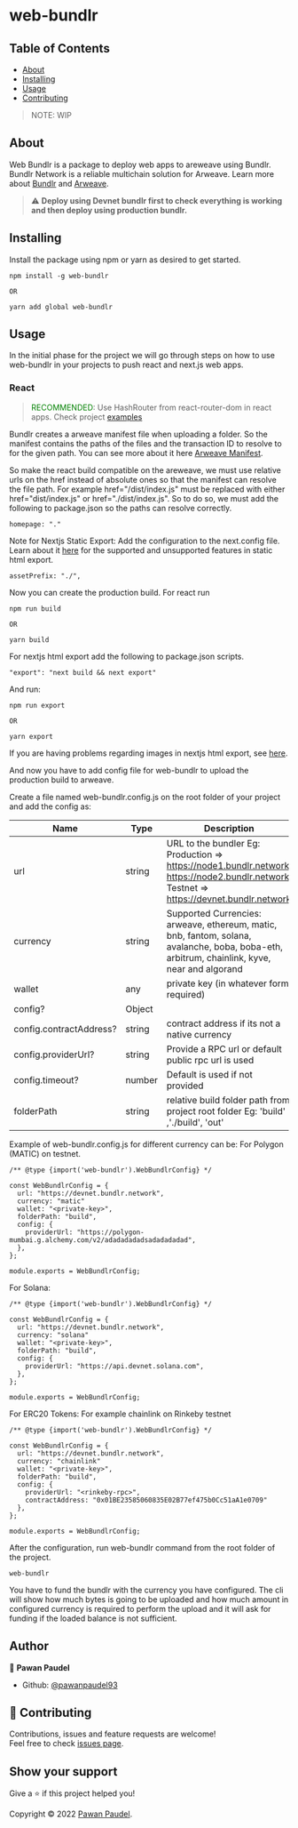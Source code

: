 # web-bundlr

## Table of Contents

- [About](#about)
- [Installing](#installing)
- [Usage](#usage)
- [Contributing](#contributing)

> NOTE: WIP

## About <a name = "about"></a>

Web Bundlr is a package to deploy web apps to areweave using Bundlr. Bundlr Network is a reliable multichain solution for Arweave.
Learn more about [Bundlr](https://bundlr.network/) and [Arweave](https://www.arweave.org/).

> :warning: **Deploy using Devnet bundlr first to check everything is working and then deploy using production bundlr.**


## Installing <a name = "installing"></a>

Install the package using npm or yarn as desired to get started.
```
npm install -g web-bundlr

OR

yarn add global web-bundlr
```

## Usage <a name = "usage"></a>

In the initial phase for the project we will go through steps on how to use web-bundlr in your projects to push react and next.js web apps.

### React
> <span style='color: green;'>RECOMMENDED</span>: Use HashRouter from react-router-dom in react apps. Check project [examples](https://github.com/pawanpaudel93/web-bundlr/tree/main/examples)

Bundlr creates a arweave manifest file when uploading a folder. So the manifest contains the paths of the files and the transaction ID to resolve to for the given path. You can see more about it here [Arweave Manifest](https://github.com/ArweaveTeam/arweave/blob/master/doc/path-manifest-schema.md).

So make the react build compatible on the areweave, we must use relative urls on the href instead of absolute ones so that the manifest can resolve the file path. For example href="/dist/index.js" must be replaced with either href="dist/index.js" or href="./dist/index.js". So to do so, we must add the following to package.json so the paths can resolve correctly.
```
homepage: "."
```

Note for Nextjs Static Export: Add the configuration to the next.config file.
Learn about it [here](https://nextjs.org/docs/advanced-features/static-html-export) for the supported and unsupported features in static html export.
```
assetPrefix: "./",
```

Now you can create the production build. For react run
```
npm run build

OR

yarn build
```
For nextjs html export add the following to package.json scripts.
```
"export": "next build && next export"
```
And run: 
```
npm run export

OR

yarn export
```
If you are having problems regarding images in nextjs html export, see [here](https://stackoverflow.com/questions/65487914/error-image-optimization-using-next-js-default-loader-is-not-compatible-with-n).

And now you have to add config file for web-bundlr to upload the production build to arweave.

Create a file named web-bundlr.config.js on the root folder of your project and add the config as:

|  Name | Type   | Description   |
| ------------ | ------------ | ------------ |
|  url | string  |  URL to the bundler Eg: Production => https://node1.bundlr.network, https://node2.bundlr.network Testnet => https://devnet.bundlr.network |
|   currency	| string  |  Supported Currencies: arweave, ethereum, matic, bnb, fantom, solana, avalanche, boba, boba-eth, arbitrum, chainlink, kyve, near and algorand |
|  wallet |  any |  private key (in whatever form required)|
| config?  |  Object |   |
| config.contractAddress?	  |  string |  contract address if its not a native currency |
|  config.providerUrl?	 | string  |  Provide a RPC url or default public rpc url is used |
|config.timeout?	| number	| Default is used if not provided	|
|folderPath	|	string	|	relative build folder path from project root folder Eg: 'build' ,'./build', 'out'	|

Example of web-bundlr.config.js for different currency can be:
For Polygon (MATIC) on testnet.

```
/** @type {import('web-bundlr').WebBundlrConfig} */

const WebBundlrConfig = {
  url: "https://devnet.bundlr.network",
  currency: "matic"
  wallet: "<private-key>",
  folderPath: "build",
  config: {
    providerUrl: "https://polygon-mumbai.g.alchemy.com/v2/adadadadadsadadadadad",
  },
};

module.exports = WebBundlrConfig;
```

For Solana:

```
/** @type {import('web-bundlr').WebBundlrConfig} */

const WebBundlrConfig = {
  url: "https://devnet.bundlr.network",
  currency: "solana"
  wallet: "<private-key>",
  folderPath: "build",
  config: {
    providerUrl: "https://api.devnet.solana.com",
  },
};

module.exports = WebBundlrConfig;
```

For ERC20 Tokens: For example chainlink on Rinkeby testnet
```
/** @type {import('web-bundlr').WebBundlrConfig} */

const WebBundlrConfig = {
  url: "https://devnet.bundlr.network",
  currency: "chainlink"
  wallet: "<private-key>",
  folderPath: "build",
  config: {
    providerUrl: "<rinkeby-rpc>",
	contractAddress: "0x01BE23585060835E02B77ef475b0Cc51aA1e0709"
  },
};

module.exports = WebBundlrConfig;
```

After the configuration, run web-bundlr command from the root folder of the project.

```
web-bundlr
```
You have to fund the bundlr with the currency you have configured. The cli will show how much bytes is going to be uploaded and how much amount in configured currency is required to perform the upload and it will ask for funding if the loaded balance is not sufficient.

## Author

👤 **Pawan Paudel**

- Github: [@pawanpaudel93](https://github.com/pawanpaudel93)

## 🤝 Contributing <a name = "contributing"></a>

Contributions, issues and feature requests are welcome!<br />Feel free to check [issues page](https://github.com/pawanpaudel93/web-bundlr/issues).

## Show your support

Give a ⭐️ if this project helped you!

Copyright © 2022 [Pawan Paudel](https://github.com/pawanpaudel93).<br />
